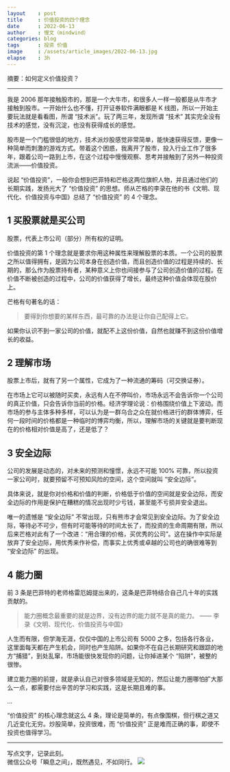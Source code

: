 ```yaml
---
layout    : post
title     : 价值投资的四个理念
date      : 2022-06-13
author    : 慢文（mindwind）
categories: blog
tags      : 投资 价值
image     : /assets/article_images/2022-06-13.jpg
elapse    : 3h
---
```


摘要：如何定义价值投资？

---

我是 2006 那年接触股市的，那是一个大牛市，和很多人一样一般都是从牛市才接触到股市。一开始什么也不懂，打开证券软件满眼都是 K 线图，所以一开始主要玩法就是看看图，所谓 “技术派”。玩了两三年，发现所谓 “技术” 其实完全没有技术的感觉，没有沉淀，也没有获得成长的感觉。

股市是一个门槛很低的地方，技术派炒股感觉非常简单，能快速获得反馈，更像一种简单而刺激的游戏方式。带着这个困惑，我离开了股市，投入行业工作了很多年，跟着公司一路到上市，在这个过程中慢慢观察、思考并接触到了另外一种投资流派——价值投资。

说起 “价值投资”，一般你会想到巴菲特和芒格这两位旗帜人物，并且通过他们的长期实践，发扬光大了 “价值投资” 的思想。师从芒格的李录在他的书《文明、现代化、价值投资与中国》总结了 “价值投资” 的 4 个理念。


## 1 买股票就是买公司
股票，代表上市公司（部分）所有权的证明。

价值投资的第 1 个理念就是要求你用这种属性来理解股票的本质。一个公司的股票之所以值得拥有，是因为公司本身在创造价值，而且创造价值的过程是持续的、长期的，那么作为股票持有者，某种意义上你也间接参与了公司创造价值的过程。在价值不断被创造的过程中，公司的价值获得了增长，最终这种价值会体现在股价上。

芒格有句著名的话：

  > 要得到你想要的某样东西，最可靠的办法是让你自己配得上它。

如果你认识不到一家公司的价值，就配不上这份价值，自然也就赚不到这份价值增长的收益。


## 2 理解市场
股票上市后，就有了另一个属性，它成为了一种流通的筹码（可交换证券）。

在市场上它可以被随时买卖，永远有人在不停叫价，市场永远不会告诉你一个公司的真正价值，只会告诉你当前的价格。经济学理论说：价格围绕价值上下波动。而市场的参与主体多种多样，可以认为是一群乌合之众在就价格进行的群体博弈，任何一段时间的价格都是一种临时的博弈均衡，所以，理解市场的关键就是要判断现在的价格相对价值是高了，还是低了？


## 3 安全边际
公司的发展是动态的，对未来的预测和憧憬，永远不可能 100% 可靠，所以投资一家公司时，就要预留不可预知风险的空间，这个空间就叫 “安全边际”。

具体来说，就是你对价格和价值的判断，价格低于价值的空间就是安全边际，而安全边际的作用是保护在糟糕的情况出现时少亏钱，甚至能不亏损并安全退出。

唯一的遗憾是 “安全边际” 不常出现，只有熊市才会常见到安全边际。为了安全边际，等待必不可少，但有时可能等待的时间太长了，而投资的生命周期有限，所以后来芒格对此有了一个改进：“用合理的价格，买优秀的公司”。这在操作中实际是放弃了安全边际，用优秀来作补偿，而事实上优秀或卓越的公司也的确很难等到 “安全边际” 的出现。


## 4 能力圈
前 3 条是巴菲特的老师格雷厄姆提出来的，这条是巴菲特结合自己几十年的实践贡献的。

  > 能力圈概念最重要的就是边界，没有边界的能力就不是真的能力。
  >   —— 李录《文明、现代化、价值投资与中国》

人生而有限，但学海无涯，仅仅中国的上市公司有 5000 之多，包括各行各业，这里面每天都在产生机会，同时也产生陷阱。如果你不在自己长期研究和跟踪的地方“捕猎”，到处乱窜，市场能很快发现你的问题，让你掉进某个 “陷阱”，被整的很惨。

建立能力圈的前提，就是承认自己对很多领域是无知的，然后让能力圈哪怕扩大那么一点，都需要付出辛苦的学习和实践，这是长期且难的事。

...

“价值投资” 的核心理念就这么 4 条，理论是简单的，有点像围棋，但行棋之道又几近变化无穷。炒股简单，投资很难，而 “价值投资” 正是难而正确的事，即使不投资也值得学习。


---
写点文字，记录此刻。  
微信公众号「瞬息之间」，既然遇见，不如同行。
![](/assets/images/qrcode_wechat_avatar.jpg)
